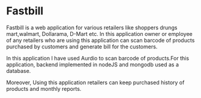 # Fastbill
Fastbill is a web application for various retailers like shoppers drungs mart,walmart, Dollarama, D-Mart etc. In this application owner or employee of any retailers who are using this application can scan barcode of products purchased by customers and generate bill for the customers.

In this application I have used Aurdio to scan barcode of products.For this application, backend implemented in nodeJS and mongodb used as a database.

Moreover, Using this application retailers can keep purchased history of products and monthly reports.
